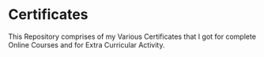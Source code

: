 # Certificates
This Repository comprises of my Various Certificates that I got for complete Online Courses and for Extra Curricular Activity. 
